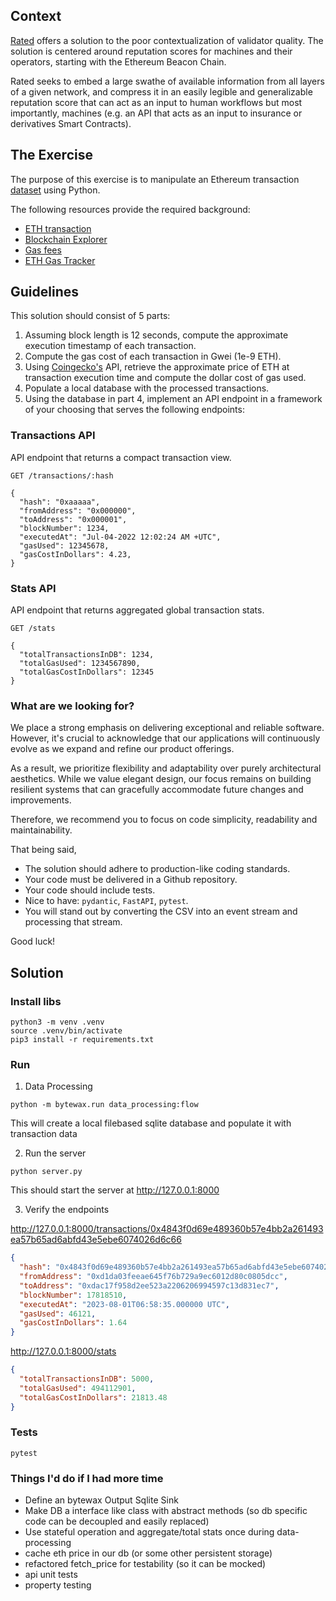 ## Context

[Rated](rated.network) offers a solution to the poor contextualization of validator quality. The solution is centered around reputation scores for machines and their operators, starting with the Ethereum Beacon Chain. 

Rated seeks to embed a large swathe of available information from all layers of a given network, and compress it in an easily legible and generalizable reputation score that can act as an input to human workflows but most importantly, machines (e.g. an API that acts as an input to insurance or derivatives Smart Contracts).

## The Exercise

The purpose of this exercise is to manipulate an Ethereum transaction [dataset](https://github.com/rated-network/coding-challenge/blob/main/ethereum_txs.csv) using Python.

The following resources provide the required background:

- [ETH transaction](https://ethereum.org/en/developers/docs/transactions/)
- [Blockchain Explorer](https://etherscan.io/) 
- [Gas fees](https://ethereum.org/en/developers/docs/gas/)
- [ETH Gas Tracker](https://etherscan.io/gastracker)

## Guidelines

This solution should consist of 5 parts:

1. Assuming block length is 12 seconds, compute the approximate execution timestamp of each transaction.
2. Compute the gas cost of each transaction in Gwei (1e-9 ETH).
3. Using [Coingecko's](https://www.coingecko.com/en/api/documentation) API, retrieve the approximate price of ETH at transaction execution time and compute the dollar cost of gas used.
4. Populate a local database with the processed transactions.
5. Using the database in part 4, implement an API endpoint in a framework of your choosing that serves the following endpoints:

### Transactions API

API endpoint that returns a compact transaction view.
```
GET /transactions/:hash

{
  "hash": "0xaaaaa",
  "fromAddress": "0x000000",
  "toAddress": "0x000001",
  "blockNumber": 1234,
  "executedAt": "Jul-04-2022 12:02:24 AM +UTC",
  "gasUsed": 12345678,
  "gasCostInDollars": 4.23,
}
```

### Stats API

API endpoint that returns aggregated global transaction stats.
```
GET /stats

{
  "totalTransactionsInDB": 1234,
  "totalGasUsed": 1234567890,
  "totalGasCostInDollars": 12345
}

```

### What are we looking for?
We place a strong emphasis on delivering exceptional and reliable software. However, it's crucial to acknowledge that our applications will continuously evolve as we expand and refine our product offerings. 

As a result, we prioritize flexibility and adaptability over purely architectural aesthetics. While we value elegant design, our focus remains on building resilient systems that can gracefully accommodate future changes and improvements. 

Therefore, we recommend you to focus on code simplicity, readability and maintainability.

That being said,
* The solution should adhere to production-like coding standards.
* Your code must be delivered in a Github repository.
* Your code should include tests.
* Nice to have: `pydantic`, `FastAPI`, `pytest`.
* You will stand out by converting the CSV into an event stream and processing that stream.

Good luck!

## Solution

### Install libs
```
python3 -m venv .venv
source .venv/bin/activate
pip3 install -r requirements.txt
```

### Run

1. Data Processing

```
python -m bytewax.run data_processing:flow
```
This will create a local filebased sqlite database and populate it with transaction data

2. Run the server
```
python server.py
```
This should start the server at http://127.0.0.1:8000

3. Verify the endpoints

http://127.0.0.1:8000/transactions/0x4843f0d69e489360b57e4bb2a261493ea57b65ad6abfd43e5ebe6074026d6c66

```json
{
  "hash": "0x4843f0d69e489360b57e4bb2a261493ea57b65ad6abfd43e5ebe6074026d6c66",
  "fromAddress": "0xd1da03feeae645f76b729a9ec6012d80c0805dcc",
  "toAddress": "0xdac17f958d2ee523a2206206994597c13d831ec7",
  "blockNumber": 17818510,
  "executedAt": "2023-08-01T06:58:35.000000 UTC",
  "gasUsed": 46121,
  "gasCostInDollars": 1.64
}
```


http://127.0.0.1:8000/stats

```json
{
  "totalTransactionsInDB": 5000,
  "totalGasUsed": 494112901,
  "totalGasCostInDollars": 21813.48
}
```

### Tests

```
pytest
```

### Things I'd do if I had more time

- Define an bytewax Output Sqlite Sink
- Make DB a interface like class with abstract methods (so db specific code can be decoupled and easily replaced)
- Use stateful operation and aggregate/total stats once during data-processing
- cache eth price in our db (or some other persistent storage)
- refactored fetch_price for testability (so it can be mocked)
- api unit tests
- property testing 